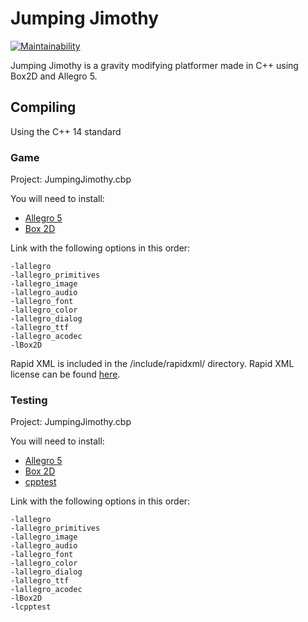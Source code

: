 # Jumping Jimothy
[![Maintainability](https://api.codeclimate.com/v1/badges/c0a7a04523e632717de3/maintainability)](https://codeclimate.com/github/AdsGames/JumpingJimothy/maintainability)

Jumping Jimothy is a gravity modifying platformer made in C++ using Box2D and Allegro 5.

## Compiling
Using the C++ 14 standard

### Game
Project: JumpingJimothy.cbp

You will need to install:

- [Allegro 5](https://liballeg.org/download.html)
- [Box 2D](https://box2d.org/downloads/)

Link with the following options in this order:
```
-lallegro
-lallegro_primitives
-lallegro_image
-lallegro_audio
-lallegro_font
-lallegro_color
-lallegro_dialog
-lallegro_ttf
-lallegro_acodec
-lBox2D
```

Rapid XML is included in the /include/rapidxml/ directory. Rapid XML license can be found [here](https://github.com/discordapp/rapidxml).

### Testing
Project: JumpingJimothy.cbp

You will need to install:

- [Allegro 5](https://liballeg.org/download.html)
- [Box 2D](https://box2d.org/downloads/)
- [cpptest](http://cpptest.sourceforge.net/)

Link with the following options in this order:
```
-lallegro
-lallegro_primitives
-lallegro_image
-lallegro_audio
-lallegro_font
-lallegro_color
-lallegro_dialog
-lallegro_ttf
-lallegro_acodec
-lBox2D
-lcpptest
```
